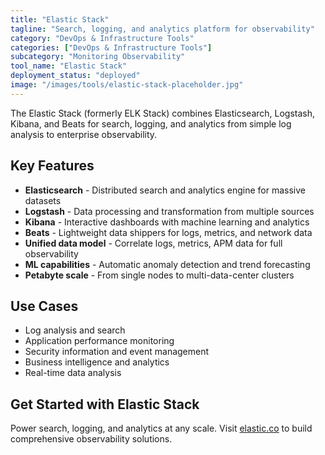 ```yaml
---
title: "Elastic Stack"
tagline: "Search, logging, and analytics platform for observability"
category: "DevOps & Infrastructure Tools"
categories: ["DevOps & Infrastructure Tools"]
subcategory: "Monitoring Observability"
tool_name: "Elastic Stack"
deployment_status: "deployed"
image: "/images/tools/elastic-stack-placeholder.jpg"
---
```

The Elastic Stack (formerly ELK Stack) combines Elasticsearch, Logstash, Kibana, and Beats for search, logging, and analytics from simple log analysis to enterprise observability.

## Key Features

- **Elasticsearch** - Distributed search and analytics engine for massive datasets
- **Logstash** - Data processing and transformation from multiple sources
- **Kibana** - Interactive dashboards with machine learning and analytics
- **Beats** - Lightweight data shippers for logs, metrics, and network data
- **Unified data model** - Correlate logs, metrics, APM data for full observability
- **ML capabilities** - Automatic anomaly detection and trend forecasting
- **Petabyte scale** - From single nodes to multi-data-center clusters

## Use Cases

- Log analysis and search
- Application performance monitoring
- Security information and event management
- Business intelligence and analytics
- Real-time data analysis

## Get Started with Elastic Stack

Power search, logging, and analytics at any scale. Visit [elastic.co](https://www.elastic.co) to build comprehensive observability solutions.
